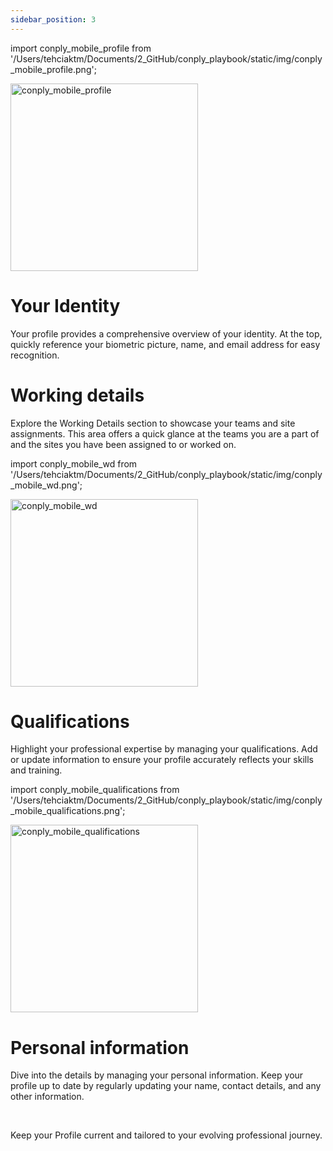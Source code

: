 ```yaml
---
sidebar_position: 3
---
```



import conply_mobile_profile from '/Users/tehciaktm/Documents/2_GitHub/conply_playbook/static/img/conply_mobile_profile.png';

<img center="left" src={conply_mobile_profile} alt="conply_mobile_profile" width="300" />

<br/>

<h1>Your Identity</h1>

Your profile provides a comprehensive overview of your identity. At the top, quickly reference your biometric picture, name, and email address for easy recognition.

<h1>Working details</h1>

Explore the Working Details section to showcase your teams and site assignments. This area offers a quick glance at the teams you are a part of and the sites you have been assigned to or worked on.

import conply_mobile_wd from '/Users/tehciaktm/Documents/2_GitHub/conply_playbook/static/img/conply_mobile_wd.png';

<img center="left" src={conply_mobile_wd} alt="conply_mobile_wd" width="300" />

<h1>Qualifications</h1>

Highlight your professional expertise by managing your qualifications. Add or update information to ensure your profile accurately reflects your skills and training.

import conply_mobile_qualifications from '/Users/tehciaktm/Documents/2_GitHub/conply_playbook/static/img/conply_mobile_qualifications.png';

<img center="left" src={conply_mobile_qualifications} alt="conply_mobile_qualifications" width="300" />

<h1>Personal information</h1>

Dive into the details by managing your personal information. Keep your profile up to date by regularly updating your name, contact details, and any other information.

<br/>

Keep your Profile current and tailored to your evolving professional journey.
